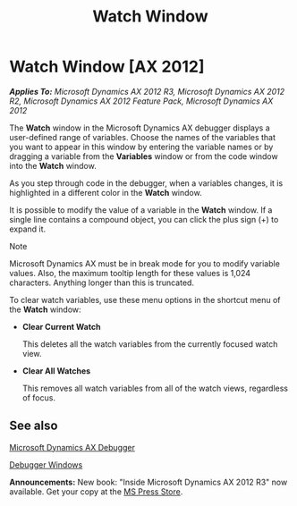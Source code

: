 ﻿---
title: Watch Window
TOCTitle: Watch Window
ms:assetid: 08e07114-ba8d-4d1c-aedc-f0543817b971
ms:mtpsurl: https://msdn.microsoft.com/en-us/library/Aa569642(v=AX.60)
ms:contentKeyID: 35239270
ms.date: 05/18/2015
mtps_version: v=AX.60
---

# Watch Window [AX 2012]


_**Applies To:** Microsoft Dynamics AX 2012 R3, Microsoft Dynamics AX 2012 R2, Microsoft Dynamics AX 2012 Feature Pack, Microsoft Dynamics AX 2012_

The **Watch** window in the Microsoft Dynamics AX debugger displays a user-defined range of variables. Choose the names of the variables that you want to appear in this window by entering the variable names or by dragging a variable from the **Variables** window or from the code window into the **Watch** window.

As you step through code in the debugger, when a variables changes, it is highlighted in a different color in the **Watch** window.

It is possible to modify the value of a variable in the **Watch** window. If a single line contains a compound object, you can click the plus sign (+) to expand it.


> [!NOTE]
> <P>Microsoft Dynamics AX must be in break mode for you to modify variable values. Also, the maximum tooltip length for these values is 1,024 characters. Anything longer than this is truncated.</P>



To clear watch variables, use these menu options in the shortcut menu of the **Watch** window:

  - **Clear Current Watch**
    
    This deletes all the watch variables from the currently focused watch view.

  - **Clear All Watches**
    
    This removes all watch variables from all of the watch views, regardless of focus.

## See also

[Microsoft Dynamics AX Debugger](microsoft-dynamics-ax-debugger.md)

[Debugger Windows](debugger-windows.md)

  
**Announcements:** New book: "Inside Microsoft Dynamics AX 2012 R3" now available. Get your copy at the [MS Press Store](https://www.microsoftpressstore.com/store/inside-microsoft-dynamics-ax-2012-r3-9780735685109).

